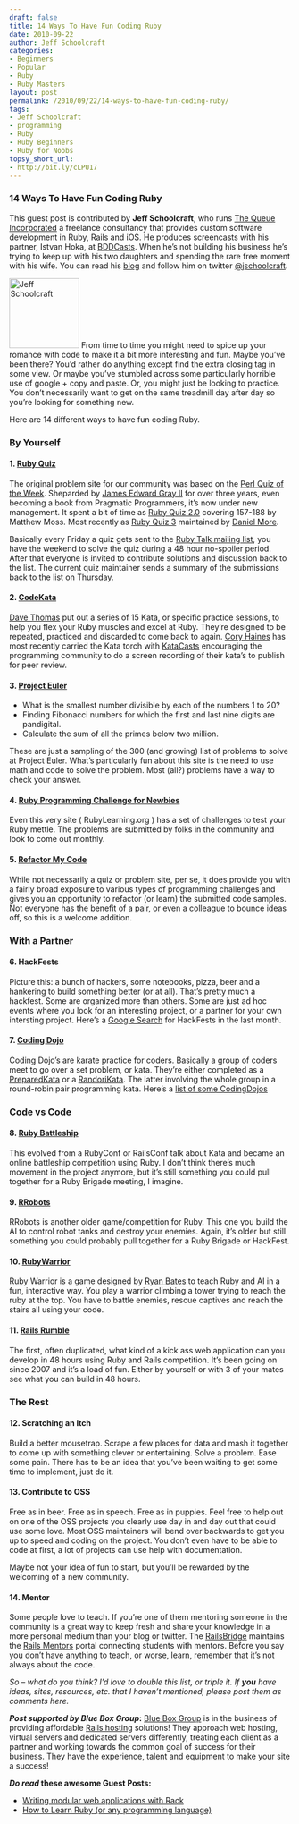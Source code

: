 ```yaml
---
draft: false
title: 14 Ways To Have Fun Coding Ruby
date: 2010-09-22
author: Jeff Schoolcraft
categories:
- Beginners
- Popular
- Ruby
- Ruby Masters
layout: post
permalink: /2010/09/22/14-ways-to-have-fun-coding-ruby/
tags:
- Jeff Schoolcraft
- programming
- Ruby
- Ruby Beginners
- Ruby for Noobs
topsy_short_url:
- http://bit.ly/cLPU17
---
```


<div>
  <h3>
    14 Ways To Have Fun Coding Ruby
  </h3>
  
  <p class="update">
    This guest post is contributed by <b>Jeff Schoolcraft</b>, who runs <a href="http://thequeue.net/">The Queue Incorporated</a> a freelance consultancy that provides custom software development in Ruby, Rails and iOS. He produces screencasts with his partner, Istvan Hoka, at <a href="http://bddcasts.com/">BDDCasts</a>. When he&#8217;s not building his business he&#8217;s trying to keep up with his two daughters and spending the rare free moment with his wife. You can read his <a href="http://thequeue.net/">blog</a> and follow him on twitter <a href="http://twitter.com/jschoolcraft">@jschoolcraft</a>.
  </p>
  
  <p class="block">
    <img class="alignright" height="125" width="125" src="http://www.gravatar.com/avatar.php?default=http://railsdeveloper.com/images/icons/user-flag-2.png&gravatar_id=196b781eef85b7ce609fd12234cc1f39&rating=G" title="Jeff Schoolcraft" alt="Jeff Schoolcraft" /> <span class="drop_cap">F</span>rom time to time you might need to spice up your romance with code to make it a bit more interesting and fun. Maybe you&#8217;ve been there? You&#8217;d rather do anything except find the extra closing tag in some view. Or maybe you&#8217;ve stumbled across some particularly horrible use of google + copy and paste. Or, you might just be looking to practice. You don&#8217;t necessarily want to get on the same treadmill day after day so you&#8217;re looking for something new.
  </p>
  
  <p>
    Here are 14 different ways to have fun coding Ruby.
  </p>
  
  <h3 id="by_yourself">
    By Yourself
  </h3>
  
  <h4 id="one_ruby_quiz">
    1. <a href="http://rubyquiz.com/">Ruby Quiz</a>
  </h4>
  
  <p>
    The original problem site for our community was based on the <a href="http://perl.plover.com/qotw/">Perl Quiz of the Week</a>. Sheparded by <a href="http://blog.grayproductions.net/">James Edward Gray II</a> for over three years, even becoming a book from Pragmatic Programmers, it&#8217;s now under new management. It spent a bit of time as <a href="http://www.splatbang.com/rubyquiz/">Ruby Quiz 2.0</a> covering 157-188 by Matthew Moss. Most recently as <a href="http://rubyquiz.strd6.com/">Ruby Quiz 3</a> maintained by <a href="http://strd6.com/">Daniel More</a>.
  </p>
  
  <p>
    Basically every Friday a quiz gets sent to the <a href="http://www.ruby-lang.org/en/20020104.html">Ruby Talk mailing list</a>, you have the weekend to solve the quiz during a 48 hour no-spoiler period. After that everyone is invited to contribute solutions and discussion back to the list. The current quiz maintainer sends a summary of the submissions back to the list on Thursday.
  </p>
  
  <h4 id="two_codekata">
    2. <a href="http://codekata.pragprog.com/">CodeKata</a>
  </h4>
  
  <p>
    <a href="http://pragdave.pragprog.com/">Dave Thomas</a> put out a series of 15 Kata, or specific practice sessions, to help you flex your Ruby muscles and excel at Ruby. They&#8217;re designed to be repeated, practiced and discarded to come back to again. <a href="http://coreyhaines.com/index.html">Cory Haines</a> has most recently carried the Kata torch with <a href="http://www.katacasts.com/">KataCasts</a> encouraging the programming community to do a screen recording of their kata&#8217;s to publish for peer review.
  </p>
  
  <h4 id="three_project_euler">
    3. <a href="http://projecteuler.net/index.php?section=problems">Project Euler</a>
  </h4>
  
  <ul>
    <li>
      What is the smallest number divisible by each of the numbers 1 to 20?
    </li>
    <li>
      Finding Fibonacci numbers for which the first and last nine digits are pandigital.
    </li>
    <li>
      Calculate the sum of all the primes below two million.
    </li>
  </ul>
  
  <p>
    These are just a sampling of the 300 (and growing) list of problems to solve at Project Euler. What&#8217;s particularly fun about this site is the need to use math and code to solve the problem. Most (all?) problems have a way to check your answer.
  </p>
  
  <h4 id="four_ruby_programming_challenge_for_newbies">
    4. <a href="http://ruby-challenge.rubylearning.org/">Ruby Programming Challenge for Newbies</a>
  </h4>
  
  <p>
    Even this very site ( RubyLearning.org ) has a set of challenges to test your Ruby mettle. The problems are submitted by folks in the community and look to come out monthly.
  </p>
  
  <h4 id="five_refactor_my_code">
    5. <a href="http://refactormycode.com/">Refactor My Code</a>
  </h4>
  
  <p>
    While not necessarily a quiz or problem site, per se, it does provide you with a fairly broad exposure to various types of programming challenges and gives you an opportunity to refactor (or learn) the submitted code samples. Not everyone has the benefit of a pair, or even a colleague to bounce ideas off, so this is a welcome addition.
  </p>
  
  <h3 id="with_a_partner">
    With a Partner
  </h3>
  
  <h4 id="six_hackfests">
    6. HackFests
  </h4>
  
  <p>
    Picture this: a bunch of hackers, some notebooks, pizza, beer and a hankering to build something better (or at all). That&#8217;s pretty much a hackfest. Some are organized more than others. Some are just ad hoc events where you look for an interesting project, or a partner for your own intersting project. Here&#8217;s a <a href="http://is.gd/u13u">Google Search</a> for HackFests in the last month.
  </p>
  
  <h4 id="seven_coding_dojo">
    7. <a href="http://codingdojo.org/">Coding Dojo</a>
  </h4>
  
  <p>
    Coding Dojo&#8217;s are karate practice for coders. Basically a group of coders meet to go over a set problem, or kata. They&#8217;re either completed as a <a href="http://codingdojo.org/cgi-bin/wiki.pl?PreparedKata">PreparedKata</a> or a <a href="http://codingdojo.org/cgi-bin/wiki.pl?RandoriKata">RandoriKata</a>. The latter involving the whole group in a round-robin pair programming kata. Here&#8217;s a <a href="http://codingdojo.org/cgi-bin/wiki.pl?back=CodingDojos">list of some CodingDojos</a>
  </p>
  
  <h3 id="code_vs_code">
    Code vs Code
  </h3>
  
  <h4 id="eight_ruby_battleship">
    8. <a href="http://sparring.rubyforge.org/battleship/">Ruby Battleship</a>
  </h4>
  
  <p>
    This evolved from a RubyConf or RailsConf talk about Kata and became an online battleship competition using Ruby. I don&#8217;t think there&#8217;s much movement in the project anymore, but it&#8217;s still something you could pull together for a Ruby Brigade meeting, I imagine.
  </p>
  
  <h4 id="nine_rrobots">
    9. <a href="http://rrobots.rubyforge.org/index.html">RRobots</a>
  </h4>
  
  <p>
    RRobots is another older game/competition for Ruby. This one you build the AI to control robot tanks and destroy your enemies. Again, it&#8217;s older but still something you could probably pull together for a Ruby Brigade or HackFest.
  </p>
  
  <h4 id="ten_rubywarrior">
    10. <a href="http://github.com/ryanb/ruby-warrior">RubyWarrior</a>
  </h4>
  
  <p>
    Ruby Warrior is a game designed by <a href="http://railscasts.com">Ryan Bates</a> to teach Ruby and AI in a fun, interactive way. You play a warrior climbing a tower trying to reach the ruby at the top. You have to battle enemies, rescue captives and reach the stairs all using your code.
  </p>
  
  <h4 id="eleven_rails_rumble">
    11. <a href="http://railsrumble.com/">Rails Rumble</a>
  </h4>
  
  <p>
    The first, often duplicated, what kind of a kick ass web application can you develop in 48 hours using Ruby and Rails competition. It&#8217;s been going on since 2007 and it&#8217;s a load of fun. Either by yourself or with 3 of your mates see what you can build in 48 hours.
  </p>
  
  <h3 id="the_rest">
    The Rest
  </h3>
  
  <h4 id="twelve_scratching_an_itch">
    12. Scratching an Itch
  </h4>
  
  <p>
    Build a better mousetrap. Scrape a few places for data and mash it together to come up with something clever or entertaining. Solve a problem. Ease some pain. There has to be an idea that you&#8217;ve been waiting to get some time to implement, just do it.
  </p>
  
  <h4 id="thirteen_contribute_to_oss">
    13. Contribute to OSS
  </h4>
  
  <p>
    Free as in beer. Free as in speech. Free as in puppies. Feel free to help out on one of the OSS projects you clearly use day in and day out that could use some love. Most OSS maintainers will bend over backwards to get you up to speed and coding on the project. You don&#8217;t even have to be able to code at first, a lot of projects can use help with documentation.
  </p>
  
  <p>
    Maybe not your idea of fun to start, but you&#8217;ll be rewarded by the welcoming of a new community.
  </p>
  
  <h4 id="fourteen_mentor">
    14. Mentor
  </h4>
  
  <p>
    Some people love to teach. If you&#8217;re one of them mentoring someone in the community is a great way to keep fresh and share your knowledge in a more personal medium than your blog or twitter. The <a href="http://railsbridge.org">RailsBridge</a> maintains the <a href="http://www.railsmentors.org/">Rails Mentors</a> portal connecting students with mentors. Before you say you don&#8217;t have anything to teach, or worse, learn, remember that it&#8217;s not always about the code.
  </p>
  
  <p>
    <em>So – what do you think? I&#8217;d love to double this list, or triple it. If <b>you</b> have ideas, sites, resources, etc. that I haven&#8217;t mentioned, please post them as comments here.</em>
  </p>
  
  <p class="alert">
    <strong><em>Post supported by Blue Box Group</em>:</strong> <a href="http://www.blueboxgrp.com/?utm_source=rubylearning&utm_medium=blog&utm_campaign=rubylearning">Blue Box Group</a> is in the business of providing affordable <a href="http://www.blueboxgrp.com/?utm_source=rubylearning&utm_medium=blog&utm_campaign=rubylearning">Rails hosting</a> solutions! They approach web hosting, virtual servers and dedicated servers differently, treating each client as a partner and working towards the common goal of success for their business. They have the experience, talent and equipment to make your site a success!
  </p>
  
  <p>
    <b><em>Do read</em> these awesome Guest Posts:</b>
  </p>
  
  <ul>
    <li>
      <a href="http://rubylearning.com/blog/2010/09/21/writing-modular-web-applications-with-rack/">Writing modular web applications with Rack</a>
    </li>
    <li>
      <a href="http://rubylearning.com/blog/2010/09/20/how-to-learn-ruby-or-any-programming-language/">How to Learn Ruby (or any programming language)</a>
    </li>
  </ul>
</div>

